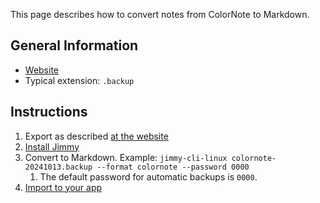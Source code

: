 This page describes how to convert notes from ColorNote to Markdown.

## General Information

- [Website](https://www.colornote.com/)
- Typical extension: `.backup`

## Instructions

1. Export as described [at the website](https://www.colornote.com/faq-question/what-is-device-backup/)
2. [Install Jimmy](../index.md#installation)
3. Convert to Markdown. Example: `jimmy-cli-linux colornote-20241013.backup --format colornote --password 0000`
    1. The default password for automatic backups is `0000`.
4. [Import to your app](../import_instructions.md)
